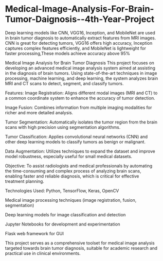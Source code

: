 # Medical-Image-Analysis-For-Brain-Tumor-Daignosis--4th-Year-Project
Deep learning models like CNN, VGG16, Inception, and MobileNet are used in brain tumor diagnosis to automatically extract features from MRI images. CNN is great for detecting tumors, VGG16 offers high accuracy, Inception captures complex features efficiently, and MobileNet is lightweight for faster processing,These models achieve accuracy above 95%

Medical Image Analysis for Brain Tumor Diagnosis
This project focuses on developing an advanced medical image analysis system aimed at assisting in the diagnosis of brain tumors. Using state-of-the-art techniques in image processing, machine learning, and deep learning, the system analyzes brain MRI and CT scans to detect, segment, and classify tumors.

Features:
Image Registration: Aligns different modal images (MRI and CT) to a common coordinate system to enhance the accuracy of tumor detection.

Image Fusion: Combines information from multiple imaging modalities for richer and more detailed analysis.

Tumor Segmentation: Automatically isolates the tumor region from the brain scans with high precision using segmentation algorithms.

Tumor Classification: Applies convolutional neural networks (CNN) and other deep learning models to classify tumors as benign or malignant.

Data Augmentation: Utilizes techniques to expand the dataset and improve model robustness, especially useful for small medical datasets.

Objective:
To assist radiologists and medical professionals by automating the time-consuming and complex process of analyzing brain scans, enabling faster and reliable diagnosis, which is critical for effective treatment planning.

Technologies Used:
Python, TensorFlow, Keras, OpenCV

Medical image processing techniques (image registration, fusion, segmentation)

Deep learning models for image classification and detection

Jupyter Notebooks for development and experimentation

Flask web framework for GUI

This project serves as a comprehensive toolset for medical image analysis targeted towards brain tumor diagnosis, suitable for academic research and practical use in clinical environments.



